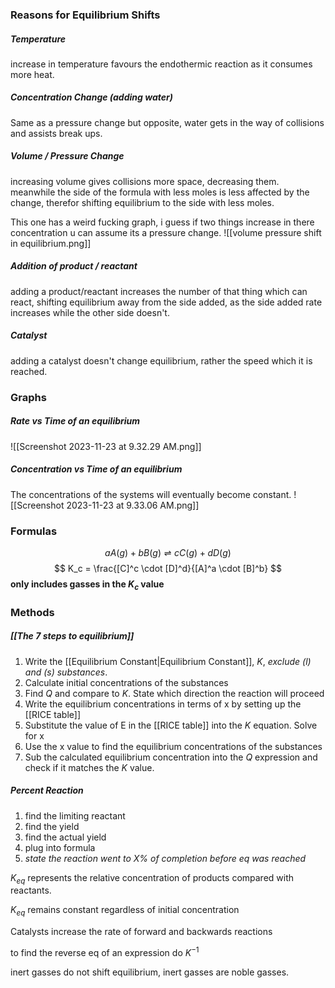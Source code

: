 ### Reasons for Equilibrium Shifts

##### Temperature
increase in temperature favours the endothermic reaction as it consumes more heat.
##### Concentration Change (adding water)
Same as a pressure change but opposite, water gets in the way of collisions and assists break ups.
##### Volume / Pressure Change
increasing volume gives collisions more space, decreasing them. meanwhile the side of the formula with less moles is less affected by the change, therefor shifting equilibrium to the side with less moles.

This one has a weird fucking graph, i guess if two things increase in there concentration u can assume its a pressure change.
![[volume pressure shift in equilibrium.png]]
##### Addition of product / reactant
adding a product/reactant increases the number of that thing which can react, shifting equilibrium away from the side added, as the side added rate increases while the other side doesn't.
##### Catalyst
adding a catalyst doesn't change equilibrium, rather the speed which it is reached.

### Graphs

##### Rate vs Time of an equilibrium
![[Screenshot 2023-11-23 at 9.32.29 AM.png]]
##### Concentration vs Time of an equilibrium
The concentrations of the systems will eventually become constant.
![[Screenshot 2023-11-23 at 9.33.06 AM.png]]



### Formulas
$$
aA(g) + bB(g) \rightleftharpoons cC(g) + dD(g)
$$
$$
K_c = \frac{[C]^c \cdot [D]^d}{[A]^a \cdot [B]^b}
$$
**only includes gasses in the $K_c$ value**

### Methods
##### [[The 7 steps to equilibrium]]
1. Write the [[Equilibrium Constant|Equilibrium Constant]], $K$, *exclude $(l)$ and $(s)$ substances*. 
2. Calculate initial concentrations of the substances
3. Find $Q$ and compare to $K$. State which direction the reaction will proceed
4. Write the equilibrium concentrations in terms of x by setting up the [[RICE table]]
5. Substitute the value of E in the [[RICE table]] into the $K$ equation. Solve for x
6. Use the x value to find the equilibrium concentrations of the substances
7. Sub the calculated equilibrium concentration into the $Q$ expression and check if it matches the $K$ value.

##### Percent Reaction
1. find the limiting reactant
2. find the yield
3. find the actual yield
4. plug into formula
5. *state the reaction went to $X\%$ of completion before eq was reached*


$K_{eq}$ represents the relative concentration of products compared with reactants.

$K_{eq}$ remains constant regardless of initial concentration

Catalysts increase the rate of forward and backwards reactions

to find the reverse eq of an expression do $K^{-1}$

inert gasses do not shift equilibrium, inert gasses are noble gasses.